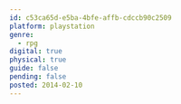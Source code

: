 ```yaml
---
id: c53ca65d-e5ba-4bfe-affb-cdccb90c2509
platform: playstation
genre:
  - rpg
digital: true
physical: true
guide: false
pending: false
posted: 2014-02-10
---
```

